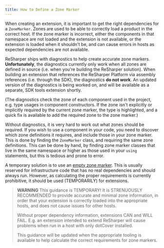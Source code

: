 ```yaml
---
title: How to Define a Zone Marker
---
```


When creating an extension, it is important to get the right dependencies for a `ZoneMarker`. Zones are used to be able to correctly load a product in the correct host. If the zone marker is incorrect, either the components in that namespace are not loaded and the extension is not available, or the extension is loaded when it shouldn't be, and can cause errors in hosts as expected dependencies are not available.

ReSharper ships with diagnostics to help create accurate zone markers. **Unfortunately**, the diagnostics currently only work when all zones are defined in source (i.e. when you're building the ReSharper solution). When building an extension that references the ReSharper Platform via assembly references (i.e. through the SDK), the diagnostics **do not work**. An updated version of the diagnostics is being worked on, and will be available as a separate, SDK tools extension shortly.

(The diagnostics check the zone of each component used in the project, e.g. type usages in component constructors. If the zone isn't explicitly or implicitly required by the current zone marker, the type is highlighted, and a quick fix is available to add the required zone to the zone marker.)

Without diagnostics, it is very hard to work out what zones should be required. If you wish to use a component in your code, you need to discover which zone definitions it requires, and include those in your zone marker. This is done by finding the `ZoneMarker` class, and requiring the same zone definitions. This can be done by hand, by finding zone marker classes that live in the same namespace or higher as those used in your `using` statements, but this is tedious and prone to error.

A temporary solution is to use an [empty zone marker](Usage.md#empty-zone-marker). This is usually reserved for infrastructure code that has no real dependencies and should always run. However, as calculating the proper requirements is currently prohibitive, it should be used (TEMPORARILY) for extensions.

> **WARNING** This guidance is TEMPORARY! It is STRENUOUSLY RECOMMENDED to provide accurate and minimal zone information, in order that your extension is correctly loaded into the appropriate hosts, and does not cause issues for other hosts.
> 
> Without proper dependency information, extensions CAN and WILL FAIL. E.g. an extension intended to extend ReSharper will cause problems when run in a host with only dotCover installed.
>
> This guidance will be updated when the appropriate tooling is available to help calculate the correct requirements for zone markers.

